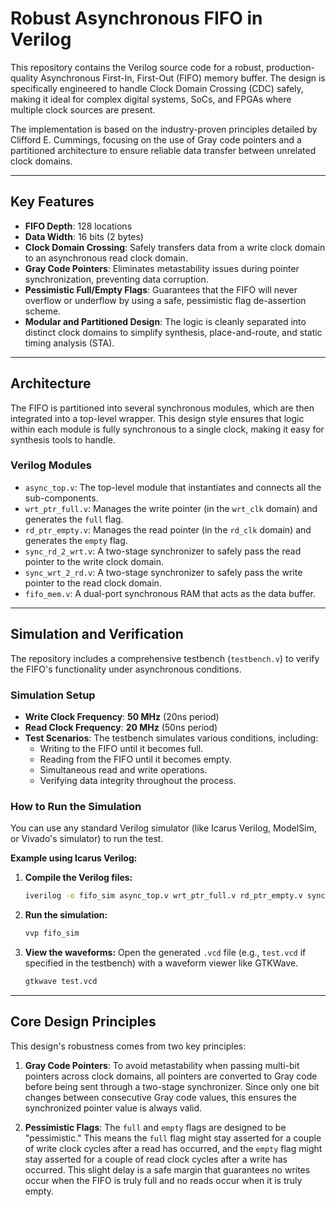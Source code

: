 # Robust Asynchronous FIFO in Verilog



This repository contains the Verilog source code for a robust, production-quality Asynchronous First-In, First-Out (FIFO) memory buffer. The design is specifically engineered to handle Clock Domain Crossing (CDC) safely, making it ideal for complex digital systems, SoCs, and FPGAs where multiple clock sources are present.

The implementation is based on the industry-proven principles detailed by Clifford E. Cummings, focusing on the use of Gray code pointers and a partitioned architecture to ensure reliable data transfer between unrelated clock domains.

---

## Key Features

* **FIFO Depth**: 128 locations
* **Data Width**: 16 bits (2 bytes)
* **Clock Domain Crossing**: Safely transfers data from a write clock domain to an asynchronous read clock domain.
* **Gray Code Pointers**: Eliminates metastability issues during pointer synchronization, preventing data corruption.
* **Pessimistic Full/Empty Flags**: Guarantees that the FIFO will never overflow or underflow by using a safe, pessimistic flag de-assertion scheme.
* **Modular and Partitioned Design**: The logic is cleanly separated into distinct clock domains to simplify synthesis, place-and-route, and static timing analysis (STA).

---

## Architecture

The FIFO is partitioned into several synchronous modules, which are then integrated into a top-level wrapper. This design style ensures that logic within each module is fully synchronous to a single clock, making it easy for synthesis tools to handle.

 <!-- **Note:** Replace this with a link to your block diagram image -->

### Verilog Modules

* `async_top.v`: The top-level module that instantiates and connects all the sub-components.
* `wrt_ptr_full.v`: Manages the write pointer (in the `wrt_clk` domain) and generates the `full` flag.
* `rd_ptr_empty.v`: Manages the read pointer (in the `rd_clk` domain) and generates the `empty` flag.
* `sync_rd_2_wrt.v`: A two-stage synchronizer to safely pass the read pointer to the write clock domain.
* `sync_wrt_2_rd.v`: A two-stage synchronizer to safely pass the write pointer to the read clock domain.
* `fifo_mem.v`: A dual-port synchronous RAM that acts as the data buffer.

---

## Simulation and Verification

The repository includes a comprehensive testbench (`testbench.v`) to verify the FIFO's functionality under asynchronous conditions.

### Simulation Setup

* **Write Clock Frequency**: **50 MHz** (20ns period)
* **Read Clock Frequency**: **20 MHz** (50ns period)
* **Test Scenarios**: The testbench simulates various conditions, including:
    * Writing to the FIFO until it becomes full.
    * Reading from the FIFO until it becomes empty.
    * Simultaneous read and write operations.
    * Verifying data integrity throughout the process.

### How to Run the Simulation

You can use any standard Verilog simulator (like Icarus Verilog, ModelSim, or Vivado's simulator) to run the test.

**Example using Icarus Verilog:**

1.  **Compile the Verilog files:**
    ```sh
    iverilog -o fifo_sim async_top.v wrt_ptr_full.v rd_ptr_empty.v sync_rd_2_wrt.v sync_wrt_2_rd.v fifo_mem.v testbench.v
    ```

2.  **Run the simulation:**
    ```sh
    vvp fifo_sim
    ```

3.  **View the waveforms:**
    Open the generated `.vcd` file (e.g., `test.vcd` if specified in the testbench) with a waveform viewer like GTKWave.
    ```sh
    gtkwave test.vcd
    ```

---

## Core Design Principles

This design's robustness comes from two key principles:

1.  **Gray Code Pointers**: To avoid metastability when passing multi-bit pointers across clock domains, all pointers are converted to Gray code before being sent through a two-stage synchronizer. Since only one bit changes between consecutive Gray code values, this ensures the synchronized pointer value is always valid.

2.  **Pessimistic Flags**: The `full` and `empty` flags are designed to be "pessimistic." This means the `full` flag might stay asserted for a couple of write clock cycles after a read has occurred, and the `empty` flag might stay asserted for a couple of read clock cycles after a write has occurred. This slight delay is a safe margin that guarantees no writes occur when the FIFO is truly full and no reads occur when it is truly empty.
